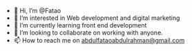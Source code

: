 - 👋 Hi, I’m @Fatao
- 👀 I’m interested in Web development and digital marketing
- 🌱 I’m currently learning front end development
- 💞️ I’m looking to collaborate on working with anyone.
- 📫 How to reach me on abdulfataoabdulrahman@gmail.com

<!---
Fatao/Fatao is a ✨ special ✨ repository because its `README.md` (this file) appears on your GitHub profile.
You can click the Preview link to take a look at your changes.
--->
